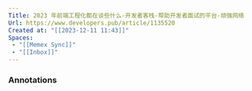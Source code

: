 ```yaml
---
Title: 2023 年前端工程化都在谈些什么-开发者客栈-帮助开发者面试的平台-顽强网络
Url: https://www.developers.pub/article/1135520
Created at: "[[2023-12-11 11:43]]"
Spaces: 
 - "[[Memex Sync]]"
 - "[[Inbox]]"
---
```

### Annotations
